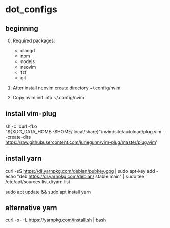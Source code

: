 # dot_configs

## beginning
0) Required packages: 
    - clangd
    - npm
    - nodejs
    - neovim
    - fzf
    - git

1) After install neovim create directory ~/.config/nvim
2) Copy nvim.init into ~/.config/nvim

## install vim-plug
sh -c 'curl -fLo "${XDG_DATA_HOME:-$HOME/.local/share}"/nvim/site/autoload/plug.vim --create-dirs \
       https://raw.githubusercontent.com/junegunn/vim-plug/master/plug.vim'

## install yarn
curl -sS https://dl.yarnpkg.com/debian/pubkey.gpg | sudo apt-key add -
echo "deb https://dl.yarnpkg.com/debian/ stable main" | sudo tee /etc/apt/sources.list.d/yarn.list

sudo apt update && sudo apt install yarn

## alternative yarn
curl -o- -L https://yarnpkg.com/install.sh | bash
